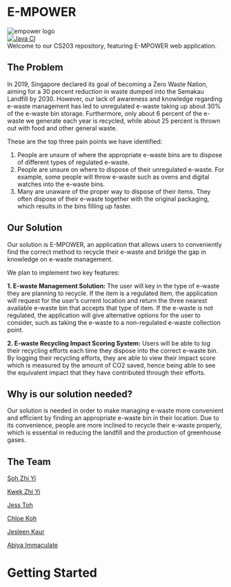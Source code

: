 # E-MPOWER
![empower logo](FrontEnd/src/assets/e-mp.png) <br />
[![Java CI](https://github.com/zhiyisoh/e-mpower/actions/workflows/maven.yml/badge.svg)](https://github.com/zhiyisoh/e-mpower/actions/workflows/maven.yml) <br />
Welcome to our CS203 repository, featuring E-MPOWER web application. 
## The Problem
In 2019, Singapore declared its goal of becoming a Zero Waste Nation, aiming for a 30 percent reduction in waste dumped into the Semakau Landfill by 2030. However, our lack of awareness and knowledge regarding e-waste management has led to unregulated e-waste taking up about 30% of the e-waste bin storage. Furthermore, only about 6 percent of the e-waste we generate each year is recycled, while about 25 percent is thrown out with food and other general waste. 

These are the top three pain points we have identified:
1. People are unsure of where the appropriate e-waste bins are to dispose of different types of regulated e-waste.
2. People are unsure on where to dispose of their unregulated e-waste. For example, some people will throw e-waste such as ovens and digital watches into the e-waste bins.
3. Many are unaware of the proper way to dispose of their items. They often dispose of their e-waste together with the original packaging, which results in the bins filling up faster.

## Our Solution
Our solution is E-MPOWER, an application that allows users to conveniently find the correct method to recycle their e-waste and bridge the gap in knowledge on e-waste management.

We plan to implement two key features: 



**1. E-waste Management Solution:**
The user will key in the type of e-waste they are planning to recycle. If the item is a regulated item, the application will request for the user’s current location and return the three nearest available e-waste bin that accepts that type of item. If the e-waste is not regulated, the application will give alternative options for the user to consider, such as taking the e-waste to a non-regulated e-waste collection point.

**2. E-waste Recycling Impact Scoring System:**
Users will be able to log their recycling efforts each time they dispose into the correct e-waste bin. By logging their recycling efforts, they are able to view their impact score which is measured by the amount of CO2 saved, hence being able to see the equivalent impact that they have contributed through their efforts.

## Why is our solution needed?
Our solution is needed in order to make managing e-waste more convenient and efficient by finding an appropriate e-waste bin in their location. Due to its convenience, people are more inclined to recycle their e-waste properly, which is essential in reducing the landfill and the production of greenhouse gases.

## The Team
<a href="https://github.com/zhiyisoh">Soh Zhi Yi</a>

<a href="https://github.com/bath-salt5">Kwek Zhi Yi</a>

<a href="https://github.com/jess-toh">Jess Toh</a>

<a href="https://github.com/chloekoh2021">Chloe Koh</a>

<a href="https://github.com/jesleen123">Jesleen Kaur</a>

<a href="https://github.com/abiyaimmaculate10">Abiya Immaculate</a>

# Getting Started
